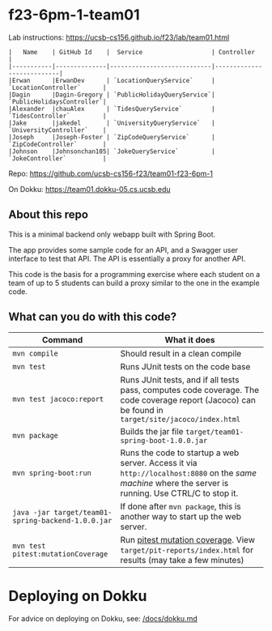# f23-6pm-1-team01

Lab instructions: <https://ucsb-cs156.github.io/f23/lab/team01.html>

```
|   Name    | GitHub Id    |  Service                   | Controller                |
|-----------|--------------|----------------------------|---------------------------| 
|Erwan      |ErwanDev      | `LocationQueryService`     | `LocationController`      |   
|Dagin      |Dagin-Gregory | `PublicHolidayQueryService`| `PublicHolidaysController`|   
|Alexander  |chauAlex      | `TidesQueryService`        | `TidesController`         |   
|Jake       |jakedel       | `UniversityQueryService`   | `UniversityController`    |
|Joseph     |Joseph-Foster | `ZipCodeQueryService`      | `ZipCodeController`       |
|Johnson    |Johnsonchan105| `JokeQueryService`         | `JokeController`          |
```
Repo: <https://github.com/ucsb-cs156-f23/team01-f23-6pm-1>

On Dokku: https://team01.dokku-05.cs.ucsb.edu

## About this repo

This is a minimal backend only webapp built with Spring Boot.

The app provides some sample code for an API, and a Swagger user interface
to test that API.  The API is essentially a proxy for another API.

This code is the basis for a programming exercise where each student on a
team of up to 5 students can build a proxy similar to the one in the example code.

## What can you do with this code?

| Command | What it does   |
|----------|---------------------------------------|
| `mvn compile` | Should result in a clean compile |
| `mvn test` | Runs JUnit tests on the code base |
| `mvn test jacoco:report` | Runs JUnit tests, and if all tests pass, computes code coverage.  The code coverage report (Jacoco) can be found in `target/site/jacoco/index.html` |
| `mvn package` | Builds the jar file `target/team01-spring-boot-1.0.0.jar` |
| `mvn spring-boot:run` | Runs the code to startup a web server.  Access it via `http://localhost:8080` on the *same machine* where the server is running.  Use CTRL/C to stop it. |
| `java -jar target/team01-spring-backend-1.0.0.jar` | If done after `mvn package`, this is another way to start up the web server.|
| `mvn test pitest:mutationCoverage` | Run [pitest mutation coverage](https://pitest.org).  View `target/pit-reports/index.html` for results (may take a few minutes)|

# Deploying on Dokku

For advice on deploying on Dokku, see: [/docs/dokku.md](/docs/dokku.md)

